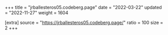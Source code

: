 +++
title = "jrballesteros05.codeberg.page"
date = "2022-03-22"
updated = "2022-11-27"
weight = 1604

[extra]
source = "https://jrballesteros05.codeberg.page/"
ratio = 100
size = 2
+++
